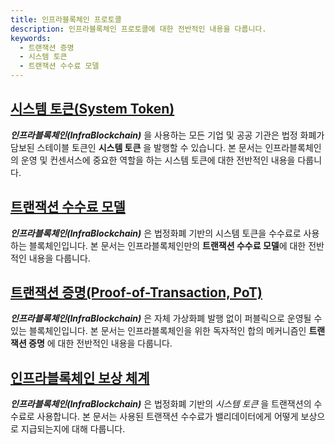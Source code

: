 ```yaml
---
title: 인프라블록체인 프로토콜
description: 인프라블록체인 프로토콜에 대한 전반적인 내용을 다룹니다.
keywords:
  - 트랜잭션 증명
  - 시스템 토큰
  - 트랜잭션 수수료 모델
---
```


## [시스템 토큰(System Token)](./system-token.md)

**_인프라블록체인(InfraBlockchain)_** 을 사용하는 모든 기업 및 공공 기관은 법정 화폐가 담보된 스테이블 토큰인 **시스템 토큰** 을 발행할 수 있습니다. 본 문서는  인프라블록체인의 운영 및 컨센서스에 중요한 역할을 하는 시스템 토큰에 대한 전반적인 내용을 다룹니다. 

## [트랜잭션 수수료 모델](./transaction-fee.md)
_**_인프라블록체인(InfraBlockchain)_**_ 은 법정화폐 기반의 시스템 토큰을 수수료로 사용하는 블록체인입니다. 본 문서는 인프라블록체인만의 **트랜잭션 수수료 모델**에 대한 전반적인 내용을 다룹니다.

## [트랜잭션 증명(Proof-of-Transaction, PoT)](./proof-of-transaction.md)

_**인프라블록체인(InfraBlockchain)**_ 은 자체 가상화폐 발행 없이 퍼블릭으로 운영될 수 있는 블록체인입니다. 본 문서는 인프라블록체인을 위한 독자적인 합의 메커니즘인 **트랜잭션 증명** 에 대한 전반적인 내용을 다룹니다.

## [인프라블록체인 보상 체계](./incentive.md)

_**인프라블록체인(InfraBlockchain)**_ 은 법정화폐 기반의 _시스템 토큰_ 을 트랜잭션의 수수료로 사용합니다. 본 문서는 사용된 트랜잭션 수수료가 밸리데이터에게 어떻게 보상으로 지급되는지에 대해 다룹니다. 